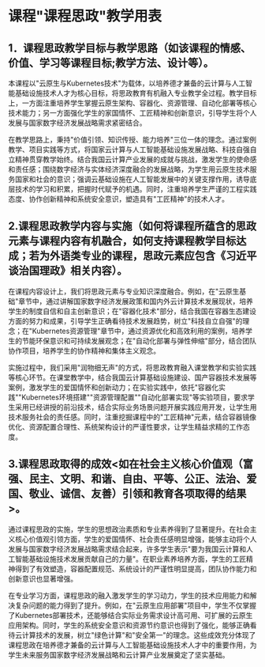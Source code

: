 # 课程"课程思政"教学用表

## 1．课程思政教学目标与教学思路（如该课程的情感、价值、学习等课程目标;教学方法、设计等）。

本课程以"云原生与Kubernetes技术"为载体，以培养德才兼备的云计算与人工智能基础设施技术人才为核心目标，将思政教育有机融入专业教学全过程。教学目标上，一方面注重培养学生掌握云原生架构、容器化、资源管理、自动化部署等核心技术能力；另一方面强化学生的家国情怀、工匠精神和创新意识，引导学生将个人发展与国家数字经济发展战略需求紧密结合。

在教学思路上，秉持"价值引领、知识传授、能力培养"三位一体的理念。通过案例教学、项目实践等方式，将国家云计算与人工智能基础设施发展战略、科技自强自立精神贯穿教学始终。结合我国云计算产业发展的成就与挑战，激发学生的使命感和责任感；围绕数字经济与实体经济深度融合的发展战略，为学生用云原生技术服务国家和社会的意识；强调云基础设施在人工智能发展中的关键支撑作用，诱导底层技术的学习和积累，把握时代赋予的机遇。同时，注重培养学生严谨的工程实践态度、协作创新精神和系统安全意识，塑造具有"工匠精神"的技术人才。

## 2.课程思政教学内容与实施（如何将课程所蕴含的思政元素与课程内容有机融合，如何支持课程教学目标达成；若为外语类专业的课程，思政元素应包含《习近平谈治国理政》相关内容）。

在课程内容设计上，我们将思政元素与专业知识深度融合。例如，在"云原生基础"章节中，通过讲解国家数字经济发展政策和国内外云计算技术发展现状，培养学生的制度自信和自主创新意识；在"容器化技术"部分，结合我国在容器生态建设方面的努力和成果，引导学生正确看待技术发展趋势，树立"科技自立自强"的理念；在"Kubernetes资源管理"章节中，通过资源优化和高效利用的案例，培养学生的节能环保意识和可持续发展观念；在"自动化部署与弹性伸缩"部分，结合团队协作项目，培养学生的协作精神和集体主义观念。

实施过程中，我们采用"润物细无声"的方式，将思政教育融入课堂教学和实验实践等核心环节。在课堂教学中，结合我国云计算基础设施建设、国产容器技术发展等案例，激发学生的爱国情怀和创新动力；在实验实践中，依托"容器化实践""Kubernetes环境搭建""资源管理配置""自动化部署实现"等实验项目，要求学生采用已经讲授的前沿技术，结合实际业务场景问题开展实践应用开发，让学生用技术服务社会的责任感。同时，注重挖掘课程中的"工匠精神"元素，结合容器镜像优化、资源配置合理性、系统架构设计的严谨性要求，让学生精益求精的工作态度。

## 3.课程思政取得的成效<如在社会主义核心价值观（富强、民主、文明、和谐、自由、平等、公正、法治、爱国、敬业、诚信、友善）引领和教育各项取得的结果>。

通过课程思政的实施，学生的思想政治素质和专业素养得到了显著提升。在社会主义核心价值观引领方面，学生的爱国情怀、社会责任感明显增强，能够主动将个人发展与国家数字经济发展战略需求结合起来，许多学生表示"要为我国云计算和人工智能基础设施技术发展贡献自己的力量"。在职业素养培养方面，学生的工匠精神得到了有效塑造，容器配置规范、系统设计的严谨性明显提高，团队协作能力和创新意识也显著增强。

在专业学习方面，课程思政的融入激发学生的学习动力，学生的技术应用能力和解决复杂问题的能力得到了提升。例如，在"云原生应用部署"项目中，学生不仅掌握了Kubernetes部署技术，还能够结合实际业务需求设计高可用、可扩展的云原生应用架构。同时，学生的系统安全意识和资源节约意识也得到了强化，能够正确看待云计算技术的发展，树立"绿色计算"和"安全第一"的理念。这些成效充分体现了课程思政在培养德才兼备的云计算与人工智能基础设施技术人才中的重要作用，为学生未来服务国家数字经济发展战略和云计算产业发展奠定了坚实基础。
